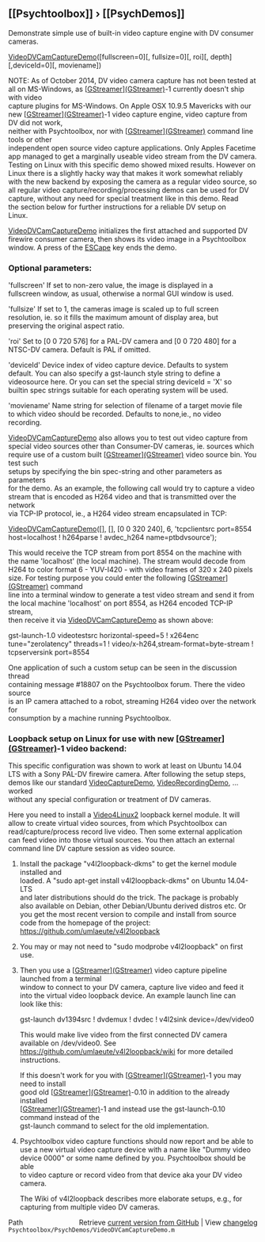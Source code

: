 ## [[Psychtoolbox]] &#8250; [[PsychDemos]]

Demonstrate simple use of built-in video capture engine with DV consumer cameras.  
  
[VideoDVCamCaptureDemo](VideoDVCamCaptureDemo)([fullscreen=0][, fullsize=0][, roi][, depth][,deviceId=0][, moviename])  
  
NOTE: As of October 2014, DV video camera capture has not been tested at  
all on MS-Windows, as [[GStreamer](GStreamer)][(GStreamer)]((GStreamer))-1 currently doesn't ship with video  
capture plugins for MS-Windows. On Apple OSX 10.9.5 Mavericks with our  
new [[GStreamer](GStreamer)][(GStreamer)]((GStreamer))-1 video capture engine, video capture from DV did not work,  
neither with Psychtoolbox, nor with [[GStreamer](GStreamer)][(GStreamer)]((GStreamer)) command line tools or other  
independent open source video capture applications. Only Apples Facetime  
app managed to get a marginally useable video stream from the DV camera.  
Testing on Linux with this specific demo showed mixed results. However on  
Linux there is a slightly hacky way that makes it work somewhat reliably  
with the new backend by exposing the camera as a regular video source, so  
all regular video capture/recording/processing demos can be used for DV  
capture, without any need for special treatment like in this demo. Read  
the section below for further instructions for a reliable DV setup on  
Linux.  
  
[VideoDVCamCaptureDemo](VideoDVCamCaptureDemo) initializes the first attached and supported DV  
firewire consumer camera, then shows its video image in a Psychtoolbox  
window. A press of the [ESCape](ESCape) key ends the demo.  
  
### Optional parameters:  
  
'fullscreen' If set to non-zero value, the image is displayed in a  
fullscreen window, as usual, otherwise a normal GUI window is used.  
  
'fullsize' If set to 1, the cameras image is scaled up to full screen  
resolution, ie. so it fills the maximum amount of display area, but  
preserving the original aspect ratio.  
  
'roi' Set to [0 0 720 576] for a PAL-DV camera and [0 0 720 480] for a  
NTSC-DV camera. Default is PAL if omitted.  
  
'deviceId' Device index of video capture device. Defaults to system  
default. You can also specify a gst-launch style string to define a  
videosource here. Or you can set the special string deviceId = 'X' so  
builtin spec strings suitable for each operating system will be used.  
  
'moviename' Name string for selection of filename of a target movie file  
to which video should be recorded. Defaults to none,ie., no video  
recording.  
  
[VideoDVCamCaptureDemo](VideoDVCamCaptureDemo) also allows you to test out video capture from  
special video sources other than Consumer-DV cameras, ie. sources which  
require use of a custom built [[GStreamer](GStreamer)][(GStreamer)]((GStreamer)) video source bin. You test such  
setups by specifying the bin spec-string and other parameters as parameters  
for the demo. As an example, the following call would try to capture a video  
stream that is encoded as H264 video and that is transmitted over the network  
via TCP-IP protocol, ie., a H264 video stream encapsulated in TCP:  
  
[VideoDVCamCaptureDemo](VideoDVCamCaptureDemo)([], [], [0 0 320 240], 6, 'tcpclientsrc port=8554 host=localhost ! h264parse ! avdec\_h264 name=ptbdvsource');  
  
This would receive the TCP stream from port 8554 on the machine with  
the name 'localhost' (the local machine). The stream would decode from  
H264 to color format 6 - YUV-I420 - with video frames of 320 x 240 pixels  
size. For testing purpose you could enter the following [[GStreamer](GStreamer)][(GStreamer)]((GStreamer)) command  
line into a terminal window to generate a test video stream and send it from  
the local machine 'localhost' on port 8554, as H264 encoded TCP-IP stream,  
then receive it via [VideoDVCamCaptureDemo](VideoDVCamCaptureDemo) as shown above:  
  
gst-launch-1.0 videotestsrc horizontal-speed=5 ! x264enc tune="zerolatency" threads=1 ! video/x-h264,stream-format=byte-stream ! tcpserversink port=8554  
  
One application of such a custom setup can be seen in the discussion thread  
containing message \#18807 on the Psychtoolbox forum. There the video source  
is an IP camera attached to a robot, streaming H264 video over the network for  
consumption by a machine running Psychtoolbox.  
  
  
  
  
### Loopback setup on Linux for use with new [[GStreamer](GStreamer)][(GStreamer)]((GStreamer))-1 video backend:  
  
This specific configuration was shown to work at least on Ubuntu 14.04  
LTS with a Sony PAL-DV firewire camera. After following the setup steps,  
demos like our standard [VideoCaptureDemo](VideoCaptureDemo), [VideoRecordingDemo](VideoRecordingDemo), ... worked  
without any special configuration or treatment of DV cameras.  
  
Here you need to install a [Video4Linux2](Video4Linux2) loopback kernel module. It will  
allow to create virtual video sources, from which Psychtoolbox can  
read/capture/process record live video. Then some external application  
can feed video into those virtual sources. You then attach an external  
command line DV capture session as video source.  
  
1. Install the package "v4l2loopback-dkms" to get the kernel module installed and  
   loaded. A "sudo apt-get install v4l2loopback-dkms" on Ubuntu 14.04-LTS  
   and later distributions should do the trick. The package is probably  
   also available on Debian, other Debian/Ubuntu derived distros etc. Or  
   you get the most recent version to compile and install from source  
   code from the homepage of the project:  
   https://github.com/umlaeute/v4l2loopback  
  
2. You may or may not need to "sudo modprobe v4l2loopback" on first use.  
  
3. Then you use a [[GStreamer](GStreamer)][(GStreamer)]((GStreamer)) video capture pipeline launched from a terminal  
   window to connect to your DV camera, capture live video and feed it  
   into the virtual video loopback device. An example launch line can  
   look like this:  
  
   gst-launch dv1394src ! dvdemux ! dvdec ! v4l2sink device=/dev/video0  
  
   This would make live video from the first connected DV camera  
   available on /dev/video0. See  
   https://github.com/umlaeute/v4l2loopback/wiki for more detailed  
   instructions.  
  
   If this doesn't work for you with [[GStreamer](GStreamer)][(GStreamer)]((GStreamer))-1 you may need to install  
   good old [[GStreamer](GStreamer)][(GStreamer)]((GStreamer))-0.10 in addition to the already installed  
   [[GStreamer](GStreamer)][(GStreamer)]((GStreamer))-1 and instead use the gst-launch-0.10 command instead of the  
   gst-launch command to select for the old implementation.  
  
4. Psychtoolbox video capture functions should now report and be able to  
   use a new virtual video capture device with a name like "Dummy video  
   device 0000" or some name defined by you. Psychtoolbox should be able  
   to video capture or record video from that device aka your DV video  
   camera.  
  
   The Wiki of v4l2loopback describes more elaborate setups, e.g., for  
   capturing from multiple video DV cameras.  
  




<div class="code_header" style="text-align:right;">
  <span style="float:left;">Path&nbsp;&nbsp;</span> <span class="counter">Retrieve <a href=
  "https://raw.github.com/Psychtoolbox-3/Psychtoolbox-3/beta/Psychtoolbox/PsychDemos/VideoDVCamCaptureDemo.m">current version from GitHub</a> | View <a href=
  "https://github.com/Psychtoolbox-3/Psychtoolbox-3/commits/beta/Psychtoolbox/PsychDemos/VideoDVCamCaptureDemo.m">changelog</a></span>
</div>
<div class="code">
  <code>Psychtoolbox/PsychDemos/VideoDVCamCaptureDemo.m</code>
</div>

